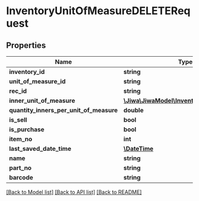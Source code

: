 # InventoryUnitOfMeasureDELETERequest

## Properties
Name | Type | Description | Notes
------------ | ------------- | ------------- | -------------
**inventory_id** | **string** |  | [optional] 
**unit_of_measure_id** | **string** |  | [optional] 
**rec_id** | **string** |  | [optional] 
**inner_unit_of_measure** | [**\Jiwa\JiwaModel\InventoryUnitOfMeasure**](InventoryUnitOfMeasure.md) |  | [optional] 
**quantity_inners_per_unit_of_measure** | **double** |  | [optional] 
**is_sell** | **bool** |  | [optional] 
**is_purchase** | **bool** |  | [optional] 
**item_no** | **int** |  | [optional] 
**last_saved_date_time** | [**\DateTime**](\DateTime.md) |  | [optional] 
**name** | **string** |  | [optional] 
**part_no** | **string** |  | [optional] 
**barcode** | **string** |  | [optional] 

[[Back to Model list]](../README.md#documentation-for-models) [[Back to API list]](../README.md#documentation-for-api-endpoints) [[Back to README]](../README.md)


